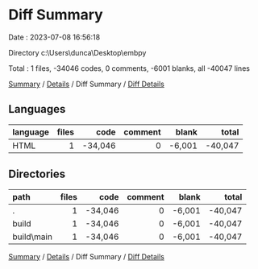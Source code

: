 # Diff Summary

Date : 2023-07-08 16:56:18

Directory c:\\Users\\dunca\\Desktop\\embpy

Total : 1 files,  -34046 codes, 0 comments, -6001 blanks, all -40047 lines

[Summary](results.md) / [Details](details.md) / Diff Summary / [Diff Details](diff-details.md)

## Languages
| language | files | code | comment | blank | total |
| :--- | ---: | ---: | ---: | ---: | ---: |
| HTML | 1 | -34,046 | 0 | -6,001 | -40,047 |

## Directories
| path | files | code | comment | blank | total |
| :--- | ---: | ---: | ---: | ---: | ---: |
| . | 1 | -34,046 | 0 | -6,001 | -40,047 |
| build | 1 | -34,046 | 0 | -6,001 | -40,047 |
| build\\main | 1 | -34,046 | 0 | -6,001 | -40,047 |

[Summary](results.md) / [Details](details.md) / Diff Summary / [Diff Details](diff-details.md)